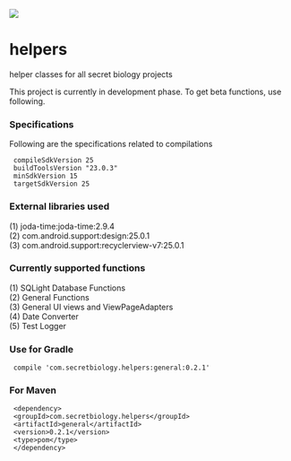<a href='https://bintray.com/rohitsuratekar/secret-helpers/general/_latestVersion'><img src='https://api.bintray.com/packages/rohitsuratekar/secret-helpers/general/images/download.svg'></a>

# helpers
helper classes for all secret biology projects

This project is currently in development phase. To get beta functions, use following.

### Specifications
Following are the specifications related to compilations 

     compileSdkVersion 25
     buildToolsVersion "23.0.3"
     minSdkVersion 15
     targetSdkVersion 25

### External libraries used

(1) joda-time:joda-time:2.9.4 </br>
(2) com.android.support:design:25.0.1 </br>
(3) com.android.support:recyclerview-v7:25.0.1

### Currently supported functions

(1) SQLight Database Functions </br>
(2) General Functions </br>
(3) General UI views and ViewPageAdapters </br>
(4) Date Converter </br>
(5) Test Logger 


### Use for Gradle

     compile 'com.secretbiology.helpers:general:0.2.1'


### For Maven

     <dependency> 
     <groupId>com.secretbiology.helpers</groupId> 
     <artifactId>general</artifactId> 
     <version>0.2.1</version> 
     <type>pom</type> 
     </dependency>
